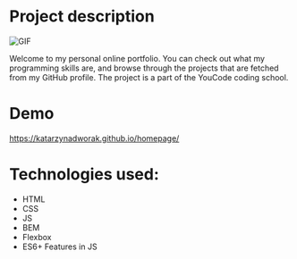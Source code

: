 # Project description
![GIF](https://media.giphy.com/media/v1.Y2lkPTc5MGI3NjExc2FyYjY4ZHptNWlyN2ZlYmd6bTFvZXo2cjRsaHR5NnRsdGVjbHJyayZlcD12MV9pbnRlcm5hbF9naWZfYnlfaWQmY3Q9Zw/h9JmLwNh7VGPwU34lI/giphy.gif)

Welcome to my personal online portfolio. You can check out what my programming skills are, and browse through the projects that are fetched from my GitHub profile.
The project is a part of the YouCode coding school.

# Demo
https://katarzynadworak.github.io/homepage/

# Technologies used:
- HTML
- CSS
- JS
- BEM
- Flexbox
- ES6+ Features in JS
